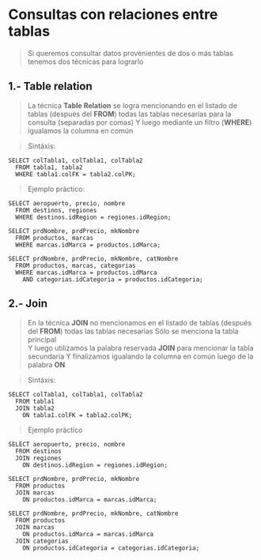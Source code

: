 # Consultas con relaciones entre tablas

> Si queremos consultar datos provenientes de dos o más tablas tenemos dos técnicas para lograrlo

## 1.- Table relation

> La técnica **Table Relation** se logra mencionando 
> en el listado de tablas (después del **FROM**)
> todas las tablas necesarias para la consulta
> (separadas por comas)
> Y luego mediante un filtro (**WHERE**) 
> igualamos la columna en común

> Sintáxis: 
    
    SELECT colTabla1, colTabla1, colTabla2  
      FROM tabla1, tabla2  
      WHERE tabla1.colFK = tabla2.colPK;

> Ejemplo práctico: 

    SELECT aeropuerto, precio, nombre  
      FROM destinos, regiones  
      WHERE destinos.idRegion = regiones.idRegion;  

    SELECT prdNombre, prdPrecio, mkNombre  
      FROM productos, marcas  
      WHERE marcas.idMarca = productos.idMarca;  

    SELECT prdNombre, prdPrecio, mkNombre, catNombre    
      FROM productos, marcas, categorias   
      WHERE marcas.idMarca = productos.idMarca  
        AND categorias.idCategoria = productos.idCategoria;   


## 2.- Join

> En la técnica **JOIN** no mencionamos en el listado de tablas 
> (después del **FROM**) todas las tablas necesarias
> Sólo se menciona la tabla principal  
> Y luego utilizamos la palabra reservada **JOIN** para mencionar la tabla secundaria
> Y finalizamos igualando la columna en común luego de la palabra **ON**

> Sintáxis: 

    SELECT colTabla1, colTabla1, colTabla2  
      FROM tabla1  
      JOIN tabla2  
        ON tabla1.colFK = tabla2.colPK;

> Ejemplo práctico

    SELECT aeropuerto, precio, nombre  
      FROM destinos  
      JOIN regiones  
        ON destinos.idRegion = regiones.idRegion;  

    SELECT prdNombre, prdPrecio, mkNombre  
      FROM productos  
      JOIN marcas  
        ON productos.idMarca = marcas.idMarca;  

    SELECT prdNombre, prdPrecio, mkNombre, catNombre  
      FROM productos  
      JOIN marcas  
        ON productos.idMarca = marcas.idMarca  
      JOIN categorias  
        ON productos.idCategoria = categorias.idCategoria;  













